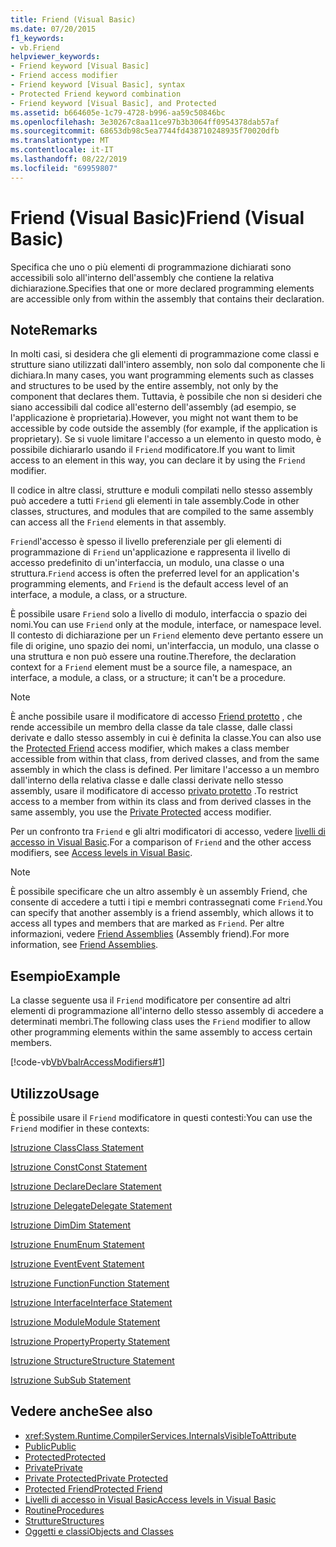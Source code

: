 ```yaml
---
title: Friend (Visual Basic)
ms.date: 07/20/2015
f1_keywords:
- vb.Friend
helpviewer_keywords:
- Friend keyword [Visual Basic]
- Friend access modifier
- Friend keyword [Visual Basic], syntax
- Protected Friend keyword combination
- Friend keyword [Visual Basic], and Protected
ms.assetid: b664605e-1c79-4728-b996-aa59c50846bc
ms.openlocfilehash: 3e30267c8aa11ce97b3b3064ff0954378dab57af
ms.sourcegitcommit: 68653db98c5ea7744fd438710248935f70020dfb
ms.translationtype: MT
ms.contentlocale: it-IT
ms.lasthandoff: 08/22/2019
ms.locfileid: "69959807"
---
```

# <a name="friend-visual-basic"></a><span data-ttu-id="4432e-102">Friend (Visual Basic)</span><span class="sxs-lookup"><span data-stu-id="4432e-102">Friend (Visual Basic)</span></span>
<span data-ttu-id="4432e-103">Specifica che uno o più elementi di programmazione dichiarati sono accessibili solo all'interno dell'assembly che contiene la relativa dichiarazione.</span><span class="sxs-lookup"><span data-stu-id="4432e-103">Specifies that one or more declared programming elements are accessible only from within the assembly that contains their declaration.</span></span>  
  
## <a name="remarks"></a><span data-ttu-id="4432e-104">Note</span><span class="sxs-lookup"><span data-stu-id="4432e-104">Remarks</span></span>  
 <span data-ttu-id="4432e-105">In molti casi, si desidera che gli elementi di programmazione come classi e strutture siano utilizzati dall'intero assembly, non solo dal componente che li dichiara.</span><span class="sxs-lookup"><span data-stu-id="4432e-105">In many cases, you want programming elements such as classes and structures to be used by the entire assembly, not only by the component that declares them.</span></span> <span data-ttu-id="4432e-106">Tuttavia, è possibile che non si desideri che siano accessibili dal codice all'esterno dell'assembly (ad esempio, se l'applicazione è proprietaria).</span><span class="sxs-lookup"><span data-stu-id="4432e-106">However, you might not want them to be accessible by code outside the assembly (for example, if the application is proprietary).</span></span> <span data-ttu-id="4432e-107">Se si vuole limitare l'accesso a un elemento in questo modo, è possibile dichiararlo usando il `Friend` modificatore.</span><span class="sxs-lookup"><span data-stu-id="4432e-107">If you want to limit access to an element in this way, you can declare it by using the `Friend` modifier.</span></span>  
  
 <span data-ttu-id="4432e-108">Il codice in altre classi, strutture e moduli compilati nello stesso assembly può accedere a tutti `Friend` gli elementi in tale assembly.</span><span class="sxs-lookup"><span data-stu-id="4432e-108">Code in other classes, structures, and modules that are compiled to the same assembly can access all the `Friend` elements in that assembly.</span></span>  
  
 <span data-ttu-id="4432e-109">`Friend`l'accesso è spesso il livello preferenziale per gli elementi di programmazione di `Friend` un'applicazione e rappresenta il livello di accesso predefinito di un'interfaccia, un modulo, una classe o una struttura.</span><span class="sxs-lookup"><span data-stu-id="4432e-109">`Friend` access is often the preferred level for an application's programming elements, and `Friend` is the default access level of an interface, a module, a class, or a structure.</span></span>  
  
 <span data-ttu-id="4432e-110">È possibile usare `Friend` solo a livello di modulo, interfaccia o spazio dei nomi.</span><span class="sxs-lookup"><span data-stu-id="4432e-110">You can use `Friend` only at the module, interface, or namespace level.</span></span> <span data-ttu-id="4432e-111">Il contesto di dichiarazione per un `Friend` elemento deve pertanto essere un file di origine, uno spazio dei nomi, un'interfaccia, un modulo, una classe o una struttura e non può essere una routine.</span><span class="sxs-lookup"><span data-stu-id="4432e-111">Therefore, the declaration context for a `Friend` element must be a source file, a namespace, an interface, a module, a class, or a structure; it can't be a procedure.</span></span>  

> [!NOTE]
> <span data-ttu-id="4432e-112">È anche possibile usare il modificatore di accesso [Friend protetto](protected-friend.md) , che rende accessibile un membro della classe da tale classe, dalle classi derivate e dallo stesso assembly in cui è definita la classe.</span><span class="sxs-lookup"><span data-stu-id="4432e-112">You can also use the [Protected Friend](protected-friend.md) access modifier, which makes a class member accessible from within that class, from derived classes, and from the same assembly in which the class is defined.</span></span> <span data-ttu-id="4432e-113">Per limitare l'accesso a un membro dall'interno della relativa classe e dalle classi derivate nello stesso assembly, usare il modificatore di accesso [privato protetto](private-protected.md) .</span><span class="sxs-lookup"><span data-stu-id="4432e-113">To restrict access to a member from within its class and from derived classes in the same assembly, you use the [Private Protected](private-protected.md) access modifier.</span></span>

 <span data-ttu-id="4432e-114">Per un confronto tra `Friend` e gli altri modificatori di accesso, vedere [livelli di accesso in Visual Basic](../../../visual-basic/programming-guide/language-features/declared-elements/access-levels.md).</span><span class="sxs-lookup"><span data-stu-id="4432e-114">For a comparison of `Friend` and the other access modifiers, see [Access levels in Visual Basic](../../../visual-basic/programming-guide/language-features/declared-elements/access-levels.md).</span></span>  
  
> [!NOTE]
> <span data-ttu-id="4432e-115">È possibile specificare che un altro assembly è un assembly Friend, che consente di accedere a tutti i tipi e membri contrassegnati come `Friend`.</span><span class="sxs-lookup"><span data-stu-id="4432e-115">You can specify that another assembly is a friend assembly, which allows it to access all types and members that are marked as `Friend`.</span></span> <span data-ttu-id="4432e-116">Per altre informazioni, vedere [Friend Assemblies](../../../standard/assembly/friend-assemblies.md) (Assembly friend).</span><span class="sxs-lookup"><span data-stu-id="4432e-116">For more information, see [Friend Assemblies](../../../standard/assembly/friend-assemblies.md).</span></span>  
  
## <a name="example"></a><span data-ttu-id="4432e-117">Esempio</span><span class="sxs-lookup"><span data-stu-id="4432e-117">Example</span></span>  
 <span data-ttu-id="4432e-118">La classe seguente usa il `Friend` modificatore per consentire ad altri elementi di programmazione all'interno dello stesso assembly di accedere a determinati membri.</span><span class="sxs-lookup"><span data-stu-id="4432e-118">The following class uses the `Friend` modifier to allow other programming elements within the same assembly to access certain members.</span></span>  
  
 [!code-vb[VbVbalrAccessModifiers#1](~/samples/snippets/visualbasic/VS_Snippets_VBCSharp/vbvbalraccessmodifiers/vb/class1.vb#1)]  
  
## <a name="usage"></a><span data-ttu-id="4432e-119">Utilizzo</span><span class="sxs-lookup"><span data-stu-id="4432e-119">Usage</span></span>  
 <span data-ttu-id="4432e-120">È possibile usare il `Friend` modificatore in questi contesti:</span><span class="sxs-lookup"><span data-stu-id="4432e-120">You can use the `Friend` modifier in these contexts:</span></span>  
  
 [<span data-ttu-id="4432e-121">Istruzione Class</span><span class="sxs-lookup"><span data-stu-id="4432e-121">Class Statement</span></span>](../../../visual-basic/language-reference/statements/class-statement.md)  
  
 [<span data-ttu-id="4432e-122">Istruzione Const</span><span class="sxs-lookup"><span data-stu-id="4432e-122">Const Statement</span></span>](../../../visual-basic/language-reference/statements/const-statement.md)  
  
 [<span data-ttu-id="4432e-123">Istruzione Declare</span><span class="sxs-lookup"><span data-stu-id="4432e-123">Declare Statement</span></span>](../../../visual-basic/language-reference/statements/declare-statement.md)  
  
 [<span data-ttu-id="4432e-124">Istruzione Delegate</span><span class="sxs-lookup"><span data-stu-id="4432e-124">Delegate Statement</span></span>](../../../visual-basic/language-reference/statements/delegate-statement.md)  
  
 [<span data-ttu-id="4432e-125">Istruzione Dim</span><span class="sxs-lookup"><span data-stu-id="4432e-125">Dim Statement</span></span>](../../../visual-basic/language-reference/statements/dim-statement.md)  
  
 [<span data-ttu-id="4432e-126">Istruzione Enum</span><span class="sxs-lookup"><span data-stu-id="4432e-126">Enum Statement</span></span>](../../../visual-basic/language-reference/statements/enum-statement.md)  
  
 [<span data-ttu-id="4432e-127">Istruzione Event</span><span class="sxs-lookup"><span data-stu-id="4432e-127">Event Statement</span></span>](../../../visual-basic/language-reference/statements/event-statement.md)  
  
 [<span data-ttu-id="4432e-128">Istruzione Function</span><span class="sxs-lookup"><span data-stu-id="4432e-128">Function Statement</span></span>](../../../visual-basic/language-reference/statements/function-statement.md)  
  
 [<span data-ttu-id="4432e-129">Istruzione Interface</span><span class="sxs-lookup"><span data-stu-id="4432e-129">Interface Statement</span></span>](../../../visual-basic/language-reference/statements/interface-statement.md)  
  
 [<span data-ttu-id="4432e-130">Istruzione Module</span><span class="sxs-lookup"><span data-stu-id="4432e-130">Module Statement</span></span>](../../../visual-basic/language-reference/statements/module-statement.md)  
  
 [<span data-ttu-id="4432e-131">Istruzione Property</span><span class="sxs-lookup"><span data-stu-id="4432e-131">Property Statement</span></span>](../../../visual-basic/language-reference/statements/property-statement.md)  
  
 [<span data-ttu-id="4432e-132">Istruzione Structure</span><span class="sxs-lookup"><span data-stu-id="4432e-132">Structure Statement</span></span>](../../../visual-basic/language-reference/statements/structure-statement.md)  
  
 [<span data-ttu-id="4432e-133">Istruzione Sub</span><span class="sxs-lookup"><span data-stu-id="4432e-133">Sub Statement</span></span>](../../../visual-basic/language-reference/statements/sub-statement.md)  
  
## <a name="see-also"></a><span data-ttu-id="4432e-134">Vedere anche</span><span class="sxs-lookup"><span data-stu-id="4432e-134">See also</span></span>

- <xref:System.Runtime.CompilerServices.InternalsVisibleToAttribute>
- [<span data-ttu-id="4432e-135">Public</span><span class="sxs-lookup"><span data-stu-id="4432e-135">Public</span></span>](../../../visual-basic/language-reference/modifiers/public.md)
- [<span data-ttu-id="4432e-136">Protected</span><span class="sxs-lookup"><span data-stu-id="4432e-136">Protected</span></span>](../../../visual-basic/language-reference/modifiers/protected.md)
- [<span data-ttu-id="4432e-137">Private</span><span class="sxs-lookup"><span data-stu-id="4432e-137">Private</span></span>](../../../visual-basic/language-reference/modifiers/private.md)
- [<span data-ttu-id="4432e-138">Private Protected</span><span class="sxs-lookup"><span data-stu-id="4432e-138">Private Protected</span></span>](./private-protected.md)
- [<span data-ttu-id="4432e-139">Protected Friend</span><span class="sxs-lookup"><span data-stu-id="4432e-139">Protected Friend</span></span>](./protected-friend.md)
- [<span data-ttu-id="4432e-140">Livelli di accesso in Visual Basic</span><span class="sxs-lookup"><span data-stu-id="4432e-140">Access levels in Visual Basic</span></span>](../../../visual-basic/programming-guide/language-features/declared-elements/access-levels.md)
- [<span data-ttu-id="4432e-141">Routine</span><span class="sxs-lookup"><span data-stu-id="4432e-141">Procedures</span></span>](../../../visual-basic/programming-guide/language-features/procedures/index.md)
- [<span data-ttu-id="4432e-142">Strutture</span><span class="sxs-lookup"><span data-stu-id="4432e-142">Structures</span></span>](../../../visual-basic/programming-guide/language-features/data-types/structures.md)
- [<span data-ttu-id="4432e-143">Oggetti e classi</span><span class="sxs-lookup"><span data-stu-id="4432e-143">Objects and Classes</span></span>](../../../visual-basic/programming-guide/language-features/objects-and-classes/index.md)
